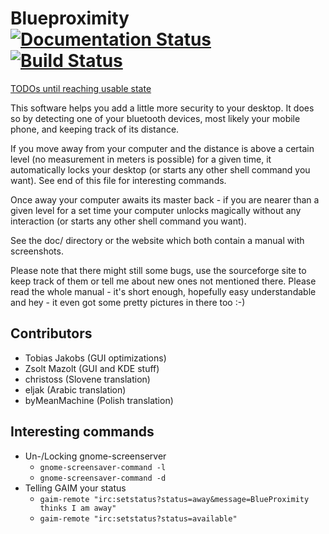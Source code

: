 Blueproximity [![Documentation Status](https://readthedocs.org/projects/blueproximity/badge/?version=latest)](http://blueproximity.readthedocs.io/en/latest/?badge=latest) [![Build Status](https://travis-ci.org/Thor77/Blueproximity.svg?branch=master)](https://travis-ci.org/Thor77/Blueproximity)
=============

[TODOs until reaching usable state](https://github.com/Thor77/Blueproximity/milestone/1)

This software helps you add a little more security to your
desktop. It does so by detecting one of your bluetooth devices,
most likely your mobile phone, and keeping track of its distance.

If you move away from your computer and the distance is above
a certain level (no measurement in meters is possible) for a
given time, it automatically locks your desktop
(or starts any other shell command you want).
See end of this file for interesting commands.

Once away your computer awaits its master back - if you are
nearer than a given level for a set time your computer unlocks
magically without any interaction
(or starts any other shell command you want).

See the doc/ directory or the website which both contain
a manual with screenshots.

Please note that there might still some bugs, use the sourceforge
site to keep track of them or tell me about new ones not mentioned
there.
Please read the whole manual - it's short enough, hopefully easy
understandable and hey - it even got some pretty pictures in there
too :-)

## Contributors
* Tobias Jakobs (GUI optimizations)
* Zsolt Mazolt (GUI and KDE stuff)
* christoss (Slovene translation)
* eljak (Arabic translation)
* byMeanMachine (Polish translation)

## Interesting commands
* Un-/Locking gnome-screenserver
    * `gnome-screensaver-command -l`
    * `gnome-screensaver-command -d`
* Telling GAIM your status
  * `gaim-remote "irc:setstatus?status=away&message=BlueProximity thinks I am away"`
  * `gaim-remote "irc:setstatus?status=available"`
